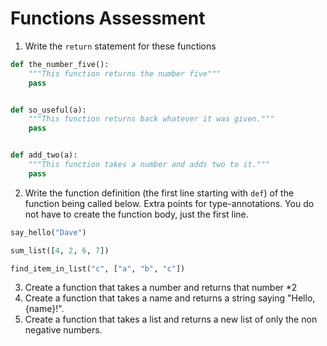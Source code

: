 # Functions Assessment
1. Write the `return` statement for these functions

```python
def the_number_five():
    """This function returns the number five"""
    pass


def so_useful(a):
    """This function returns back whatever it was given."""
    pass


def add_two(a):
    """This function takes a number and adds two to it."""
    pass
```

2. Write the function definition (the first line starting with `def`) of the function being called below. Extra points for type-annotations. You do not have to create the function body, just the first line.

```python
say_hello("Dave")

sum_list([4, 2, 6, 7])

find_item_in_list("c", ["a", "b", "c"])
```

3. Create a function that takes a number and
returns that number *2
4. Create a function that takes a name and
returns a string saying "Hello, {name}!".
5. Create a function that takes a list
and returns a new list of only the non 
negative numbers.
